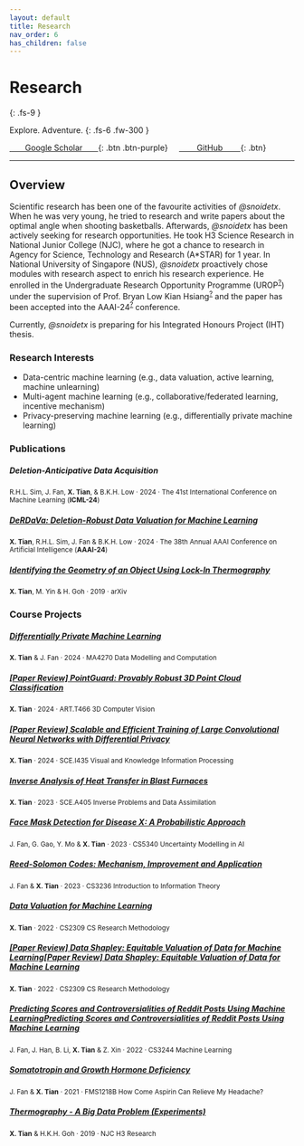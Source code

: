 ```yaml
---
layout: default
title: Research
nav_order: 6
has_children: false
---
```


# Research
{: .fs-9 }

Explore. Adventure.
{: .fs-6 .fw-300 }

[&nbsp;&nbsp;&nbsp;&nbsp;&nbsp;&nbsp;&nbsp;Google Scholar&nbsp;&nbsp;&nbsp;&nbsp;&nbsp;&nbsp;&nbsp;](https://scholar.google.com/citations?user=FdGSDcQAAAAJ&hl=en){: .btn .btn-purple} &nbsp; &nbsp; [&nbsp;&nbsp;&nbsp;&nbsp;&nbsp;&nbsp;&nbsp;&nbsp;GitHub&nbsp;&nbsp;&nbsp;&nbsp;&nbsp;&nbsp;&nbsp;&nbsp;](https://github.com/snoidetx){: .btn}

---

## Overview

Scientific research has been one of the favourite activities of *@snoidetx*. When he was very young, he tried to research and write papers about the optimal angle when shooting basketballs. Afterwards, *@snoidetx* has been actively seeking for research opportunities. He took H3 Science Research in National Junior College (NJC), where he got a chance to research in Agency for Science, Technology and Research (A\*STAR) for 1 year. In National University of Singapore (NUS), *@snoidetx* proactively chose modules with research aspect to enrich his research experience. He enrolled in the Undergraduate Research Opportunity Programme (UROP<sup>[?](https://www.comp.nus.edu.sg/programmes/ug/project/urop/)</sup>) under the supervision of Prof. Bryan Low Kian Hsiang<sup>[?](https://www.comp.nus.edu.sg/cs/people/lowkh/)</sup> and the paper has been accepted into the AAAI-24<sup>[?](https://aaai.org/aaai-conference/)</sup> conference.

Currently, *@snoidetx* is preparing for his Integrated Honours Project (IHT) thesis.

### Research Interests

* Data-centric machine learning (e.g., data valuation, active learning, machine unlearning)
* Multi-agent machine learning (e.g., collaborative/federated learning, incentive mechanism)
* Privacy-preserving machine learning (e.g., differentially private machine learning)

### Publications

##### Deletion-Anticipative Data Acquisition
<sup>R.H.L. Sim, J. Fan, **X. Tian**, & B.K.H. Low · 2024 · The 41st International Conference on Machine Learning (**ICML-24**)</sup>

##### [DeRDaVa: Deletion-Robust Data Valuation for Machine Learning](./derdava-deletion-robust) 
<sup>**X. Tian**, R.H.L. Sim, J. Fan & B.K.H. Low · 2024 · The 38th Annual AAAI Conference on Artificial Intelligence (**AAAI-24**)</sup>

##### [Identifying the Geometry of an Object Using Lock-In Thermography](./identifying-the-geometry) 
<sup>**X. Tian**, M. Yin & H. Goh · 2019 · arXiv</sup>

### Course Projects

##### [Differentially Private Machine Learning](./pdf/differentially-private-machine-learning.pdf)
<sup>**X. Tian** & J. Fan · 2024 · MA4270 Data Modelling and Computation</sup>

##### [[Paper Review] PointGuard: Provably Robust 3D Point Cloud Classification](./pdf/pointguard-provably-robust-3d-point-cloud-classification.pdf)
<sup>**X. Tian** · 2024 · ART.T466 3D Computer Vision</sup>

##### [[Paper Review] Scalable and Efficient Training of Large Convolutional Neural Networks with Differential Privacy](./pdf/scalable-and-efficient-training-of-large-convolutional-neural-networks-with-differential-privacy.pdf)
<sup>**X. Tian** · 2024 · SCE.I435 Visual and Knowledge Information Processing</sup>

##### [Inverse Analysis of Heat Transfer in Blast Furnaces](./pdf/inverse-analysis-of-heat-transfer-in-blast-furnaces.pdf)
<sup>**X. Tian** · 2023 · SCE.A405 Inverse Problems and Data Assimilation</sup>

##### [Face Mask Detection for Disease X: A Probabilistic Approach](./pdf/face-mask-detection-for-disease-x-a-probabilistic-approach.pdf)
<sup>J. Fan, G. Gao, Y. Mo & **X. Tian** · 2023 · CS5340 Uncertainty Modelling in AI</sup>

##### [Reed-Solomon Codes: Mechanism, Improvement and Application](./pdf/reed-solomon-codes-mechanism-improvement-and-application.pdf)
<sup>J. Fan & **X. Tian** · 2023 · CS3236 Introduction to Information Theory</sup>

##### [Data Valuation for Machine Learning](./pdf/data-valuation-for-machine-learning.pdf)
<sup>**X. Tian** · 2022 · CS2309 CS Research Methodology</sup>

##### [[Paper Review] Data Shapley: Equitable Valuation of Data for Machine Learning[Paper Review] Data Shapley: Equitable Valuation of Data for Machine Learning](./pdf/data-shapley-equitable-valuation-of-data-for-machine-learning.pdf)
<sup>**X. Tian** · 2022 · CS2309 CS Research Methodology</sup>

##### [Predicting Scores and Controversialities of Reddit Posts Using Machine LearningPredicting Scores and Controversialities of Reddit Posts Using Machine Learning](./pdf/predicting-scores-and-controversialities-of-reddit-posts-using-machine-learning.pdf)
<sup>J. Fan, J. Han, B. Li, **X. Tian** & Z. Xin · 2022 · CS3244 Machine Learning</sup>

##### [Somatotropin and Growth Hormone Deficiency](./pdf/somatropin-and-growth-hormone-deficiency.pdf)
<sup>J. Fan & **X. Tian** · 2021 · FMS1218B How Come Aspirin Can Relieve My Headache?</sup>

##### [Thermography - A Big Data Problem (Experiments)](./pdf/thermography-a-big-data-problem-experiments.pdf)
<sup>**X. Tian** & H.K.H. Goh · 2019 · NJC H3 Research</sup>
